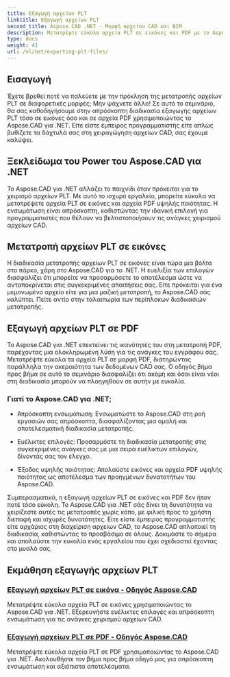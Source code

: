 ```yaml
---
title: Εξαγωγή αρχείων PLT
linktitle: Εξαγωγή αρχείων PLT
second_title: Aspose.CAD .NET - Μορφή αρχείου CAD και BIM
description: Μετατρέψτε εύκολα αρχεία PLT σε εικόνες και PDF με το Aspose.CAD για .NET. Εξερευνήστε την απρόσκοπτη ενσωμάτωση και τις ευέλικτες επιλογές για χειρισμό αρχείων CAD.
type: docs
weight: 41
url: /el/net/exporting-plt-files/
---
```


## Εισαγωγή

Έχετε βρεθεί ποτέ να παλεύετε με την πρόκληση της μετατροπής αρχείων PLT σε διαφορετικές μορφές; Μην ψάχνετε άλλο! Σε αυτό το σεμινάριο, θα σας καθοδηγήσουμε στην απρόσκοπτη διαδικασία εξαγωγής αρχείων PLT τόσο σε εικόνες όσο και σε αρχεία PDF χρησιμοποιώντας το Aspose.CAD για .NET. Είτε είστε έμπειρος προγραμματιστής είτε απλώς βυθίζετε τα δάχτυλά σας στη χειραγώγηση αρχείων CAD, σας έχουμε καλύψει.

## Ξεκλείδωμα του Power του Aspose.CAD για .NET

Το Aspose.CAD για .NET αλλάζει το παιχνίδι όταν πρόκειται για το χειρισμό αρχείων PLT. Με αυτό το ισχυρό εργαλείο, μπορείτε εύκολα να μετατρέψετε αρχεία PLT σε εικόνες και αρχεία PDF υψηλής ποιότητας. Η ενσωμάτωση είναι απρόσκοπτη, καθιστώντας την ιδανική επιλογή για προγραμματιστές που θέλουν να βελτιστοποιήσουν τις ανάγκες χειρισμού αρχείων CAD.

## Μετατροπή αρχείων PLT σε εικόνες

Η διαδικασία μετατροπής αρχείων PLT σε εικόνες είναι τώρα μια βόλτα στο πάρκο, χάρη στο Aspose.CAD για το .NET. Η ευελιξία των επιλογών διασφαλίζει ότι μπορείτε να προσαρμόσετε το αποτέλεσμα ώστε να ανταποκρίνεται στις συγκεκριμένες απαιτήσεις σας. Είτε πρόκειται για ένα μεμονωμένο αρχείο είτε για μια μαζική μετατροπή, το Aspose.CAD σάς καλύπτει. Πείτε αντίο στην ταλαιπωρία των περίπλοκων διαδικασιών μετατροπής.

## Εξαγωγή αρχείων PLT σε PDF

Το Aspose.CAD για .NET επεκτείνει τις ικανότητές του στη μετατροπή PDF, παρέχοντας μια ολοκληρωμένη λύση για τις ανάγκες του εγγράφου σας. Μετατρέψτε εύκολα τα αρχεία PLT σε μορφή PDF, διατηρώντας παράλληλα την ακεραιότητα των δεδομένων CAD σας. Ο οδηγός βήμα προς βήμα σε αυτό το σεμινάριο διασφαλίζει ότι ακόμη και όσοι είναι νέοι στη διαδικασία μπορούν να πλοηγηθούν σε αυτήν με ευκολία.

### Γιατί το Aspose.CAD για .NET;

- Απρόσκοπτη ενσωμάτωση: Ενσωματώστε το Aspose.CAD στη ροή εργασιών σας απρόσκοπτα, διασφαλίζοντας μια ομαλή και αποτελεσματική διαδικασία μετατροπής.
  
- Ευέλικτες επιλογές: Προσαρμόστε τη διαδικασία μετατροπής στις συγκεκριμένες ανάγκες σας με μια σειρά ευέλικτων επιλογών, δίνοντάς σας τον έλεγχο.

- Έξοδος υψηλής ποιότητας: Απολαύστε εικόνες και αρχεία PDF υψηλής ποιότητας ως αποτέλεσμα των προηγμένων δυνατοτήτων του Aspose.CAD.

Συμπερασματικά, η εξαγωγή αρχείων PLT σε εικόνες και PDF δεν ήταν ποτέ τόσο εύκολη. Το Aspose.CAD για .NET σάς δίνει τη δυνατότητα να χειρίζεστε αυτές τις μετατροπές χωρίς κόπο, με φιλική προς το χρήστη διεπαφή και ισχυρές δυνατότητες. Είτε είστε έμπειρος προγραμματιστής είτε αρχάριος στη διαχείριση αρχείων CAD, το Aspose.CAD απλοποιεί τη διαδικασία, καθιστώντας το προσβάσιμο σε όλους. Δοκιμάστε το σήμερα και απολαύστε την ευκολία ενός εργαλείου που έχει σχεδιαστεί έχοντας στο μυαλό σας.
## Εκμάθηση εξαγωγής αρχείων PLT
### [Εξαγωγή αρχείων PLT σε εικόνα - Οδηγός Aspose.CAD](./exporting-plt-files-to-image/)
Μετατρέψτε εύκολα αρχεία PLT σε εικόνες χρησιμοποιώντας το Aspose.CAD για .NET. Εξερευνήστε ευέλικτες επιλογές και απρόσκοπτη ενσωμάτωση για τις ανάγκες χειρισμού αρχείων CAD.
### [Εξαγωγή αρχείων PLT σε PDF - Οδηγός Aspose.CAD](./exporting-plt-files-to-pdf/)
Μετατρέψτε εύκολα αρχεία PLT σε PDF χρησιμοποιώντας το Aspose.CAD για .NET. Ακολουθήστε τον βήμα προς βήμα οδηγό μας για απρόσκοπτη ενσωμάτωση και αξιόπιστα αποτελέσματα.